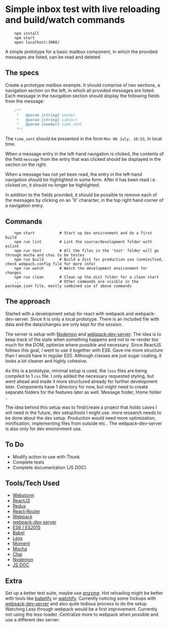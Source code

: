 # Simple inbox test with live reloading and build/watch commands

```
    npm install
    npm start
    open localhost:3000/
```

A simple prototype for a basic mailbox component, in which the
provided messages are listed, can be read and deleted.

## The specs
Create a prototype mailbox example. It should comprise of two sections, 
a navigation section on the left, in which all provided messages are listed.
Each message in the navigation section should display the following fields from the message:

```javascript
    /**
     *   @param {string} sender
     *   @param {string} subject
     *   @param {number} time_sent
     **/
```

The `time_sent` should be presented in the form `Mon 06 July, 10:53`, in local time.

When a message entry in the left-hand navigation is clicked, the contents of the field `message` from
the entry that was clicked should be displayed in the section on the right.

When a message has not yet been read, the entry in the left-hand navigation should be highlighted
in some form. After it has been read i.e. clicked on, it should no longer be highlighted.

In addition to the fields provided, it should be possible to remove each of the messages by clicking
on an 'X' character, in the top right hand corner of a navigation entry.

## Commands 
```
    npm start           # Start up dev environment and do a first build
    npm run lint        # Lint the source/development folder with eslint
    npm run test        # All the files in the 'test' folder will go through mocha and chai to be testes
    npm run build       # Build a dist for production use (unminified, check webpack.config file for more info)
    npm run watch       # Watch the development environment for changes
    npm run clean       # Clean up the dist folder for a clean start
    ...                 # Other commands are visible in the package.json file, mostly combined use of above commands
```

## The approach
Started with a development setup for react with webpack and webpack-dev-server. Since it is only a
 local prototype. There is an included file with data and the data/changes are only kept for the session.

The server is setup with [Nodemon](https://github.com/remy/nodemon) and [webpack-dev-server](https://webpack.github.io/docs/webpack-dev-server.html).
 The idea is to keep track of the state when something happens and not to re-render too much for the DOM, optimize
 where possible and necessary. Since ReactJS follows this goal, I went to use it together with ES6. Gave me more structure
 than I would have in regular ES5. Although classes are just sugar coating, it looks a lot cleaner and highly cohesive.
 
As this is a prototype, minimal setup is used, the `less` files are being compiled to 1 `css` file. I only added the necessary requested styling,
 but went ahead and made it more structured already for further development later. Components have 1 directory for now, but might
 need to create separate folders for the features later as well. Message folder, Home folder .. 

The idea behind this setup was to find/create a project that holds cases I will need in the future, dev setup/tools I might use.
 more research needs to be done about the dev setup. Production would need more optimization, minification, implementing files
 from outside etc.. The webpack-dev-server is also only for dev environment use. 
 
 
## To Do
* Modify action to use with Thunk
* Complete tests
* Complete documentation (JS DOC)

## Tools/Tech Used
* [Webstorm](https://www.jetbrains.com/webstorm/)
* [ReactJS](https://facebook.github.io/react/)
* [Redux](http://redux.js.org/)
* [React-Router](https://github.com/reactjs/react-router)
* [Webpack](https://webpack.github.io/)
* [webpack-dev-server](https://webpack.github.io/docs/webpack-dev-server.html)
* [ES6 / ES2015](https://babeljs.io/docs/learn-es2015/)
* [Babel](https://babeljs.io/)
* [Less](lesscss.org)
* [Moment](http://momentjs.com/)
* [Mocha](http://mochajs.org/)
* [Chai](http://chaijs.com/)
* [Nodemon](https://github.com/remy/nodemon)
* [JS DOC](http://usejsdoc.org/)

## Extra
Set up a better test suite, maybe use [enzyme](http://airbnb.io/enzyme/). 
Hot reloading might be better with tools like [babelify](https://github.com/babel/babelify) or
 [watchify](https://github.com/substack/watchify). Currently noticing some hickups with [webpack-dev-server](https://webpack.github.io/docs/webpack-dev-server.html) and 
 also quite tedious process to do the setup. Watching Less through webpack would be a first improvement. Currently 
 not using the less-loader. Centralize more to webpack when possible and use a different dev server.
 